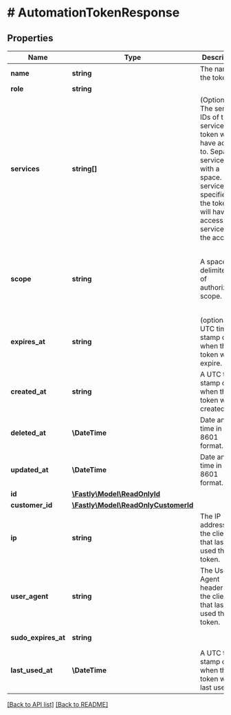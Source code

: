 # # AutomationTokenResponse

## Properties

Name | Type | Description | Notes
------------ | ------------- | ------------- | -------------
**name** | **string** | The name of the token. | [optional] 
**role** | **string** |  | [optional] 
**services** | **string[]** | (Optional) The service IDs of the services the token will have access to. Separate service IDs with a space. If no services are specified, the token will have access to all services on the account. | [optional] 
**scope** | **string** | A space-delimited list of authorization scope. | [optional]  [one of: 'global', 'purge_select', 'purge_all', 'global:read'] [defaults to 'global']
**expires_at** | **string** | (optional) A UTC time-stamp of when the token will expire. | [optional] 
**created_at** | **string** | A UTC time-stamp of when the token was created. | [optional] 
**deleted_at** | **\DateTime** | Date and time in ISO 8601 format. | [optional] [readonly] 
**updated_at** | **\DateTime** | Date and time in ISO 8601 format. | [optional] [readonly] 
**id** | [**\Fastly\Model\ReadOnlyId**](ReadOnlyId.md) |  | [optional] 
**customer_id** | [**\Fastly\Model\ReadOnlyCustomerId**](ReadOnlyCustomerId.md) |  | [optional] 
**ip** | **string** | The IP address of the client that last used the token. | [optional] 
**user_agent** | **string** | The User-Agent header of the client that last used the token. | [optional] 
**sudo_expires_at** | **string** |  | [optional] [readonly] 
**last_used_at** | **\DateTime** | A UTC time-stamp of when the token was last used. | [optional] [readonly] 


[[Back to API list]](../../README.md#endpoints) [[Back to README]](../../README.md)
